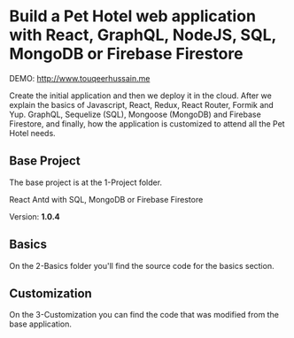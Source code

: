 # Build a Pet Hotel web application with React, GraphQL, NodeJS, SQL, MongoDB or Firebase Firestore 

DEMO: http://www.touqeerhussain.me

Create the initial application and then we deploy it in the cloud. After we explain the basics of Javascript, React, Redux, React Router, Formik and Yup. GraphQL, Sequelize (SQL), Mongoose (MongoDB) and Firebase Firestore, and finally, how the application is customized to attend all the Pet Hotel needs.

## Base Project

The base project is at the 1-Project folder.

React Antd with SQL, MongoDB or Firebase Firestore

Version: **1.0.4**

## Basics

On the 2-Basics folder you'll find the source code for the basics section.

## Customization

On the 3-Customization you can find the code that was modified from the base application.
